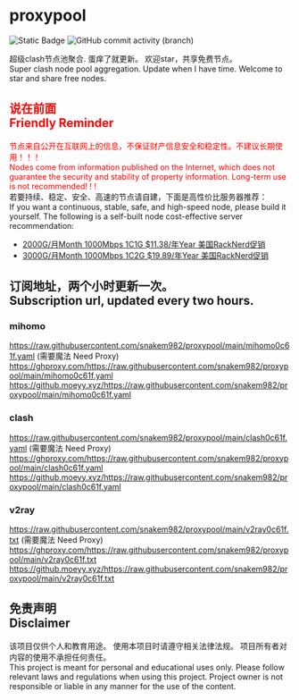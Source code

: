 # proxypool

![Static Badge](https://img.shields.io/badge/ss|ssr|vmess|vless|trojan-free-orange)
![GitHub commit activity (branch)](https://img.shields.io/github/commit-activity/w/snakem982/proxypool?color=DC52FC)


超级clash节点池聚合.
蛋痒了就更新。
欢迎star，共享免费节点。
<br/>
Super clash node pool aggregation.
Update when I have time.
Welcome to star and share free nodes.

## <font color="red">说在前面<br/>Friendly Reminder</font>
<font color="red">节点来自公开在互联网上的信息，不保证财产信息安全和稳定性。不建议长期使用！！！<br/>
Nodes come from information published on the Internet,
which does not guarantee the security and stability of property information.
Long-term use is not recommended! ! !</font><br/>
若要持续、稳定、安全、高速的节点请自建，下面是高性价比服务器推荐：<br/>
If you want a continuous, stable, safe, and high-speed node, please build it yourself.
The following is a self-built node cost-effective server recommendation:
- [2000G/月Month 1000Mbps 1C1G $11.38/年Year 美国RackNerd促销](https://my.racknerd.com/aff.php?aff=8613 "美国RackNerd")
- [3000G/月Month 1000Mbps 1C2G $19.89/年Year 美国RackNerd促销](https://my.racknerd.com/aff.php?aff=8613 "美国RackNerd")

## 订阅地址，两个小时更新一次。<br/>Subscription url, updated every two hours.
### mihomo
https://raw.githubusercontent.com/snakem982/proxypool/main/mihomo0c61f.yaml  (需要魔法 Need Proxy)
https://ghproxy.com/https://raw.githubusercontent.com/snakem982/proxypool/main/mihomo0c61f.yaml
https://github.moeyy.xyz/https://raw.githubusercontent.com/snakem982/proxypool/main/mihomo0c61f.yaml
### clash
https://raw.githubusercontent.com/snakem982/proxypool/main/clash0c61f.yaml  (需要魔法 Need Proxy)
https://ghproxy.com/https://raw.githubusercontent.com/snakem982/proxypool/main/clash0c61f.yaml
https://github.moeyy.xyz/https://raw.githubusercontent.com/snakem982/proxypool/main/clash0c61f.yaml
### v2ray
https://raw.githubusercontent.com/snakem982/proxypool/main/v2ray0c61f.txt  (需要魔法 Need Proxy)
https://ghproxy.com/https://raw.githubusercontent.com/snakem982/proxypool/main/v2ray0c61f.txt
https://github.moeyy.xyz/https://raw.githubusercontent.com/snakem982/proxypool/main/v2ray0c61f.txt


## 免责声明 <br/>Disclaimer
该项目仅供个人和教育用途。
使用本项目时请遵守相关法律法规。
项目所有者对内容的使用不承担任何责任。
<br/>
This project is meant for personal and educational uses only.
Please follow relevant laws and regulations when using this project.
Project owner is not responsible or liable in any manner for the use of the content.
